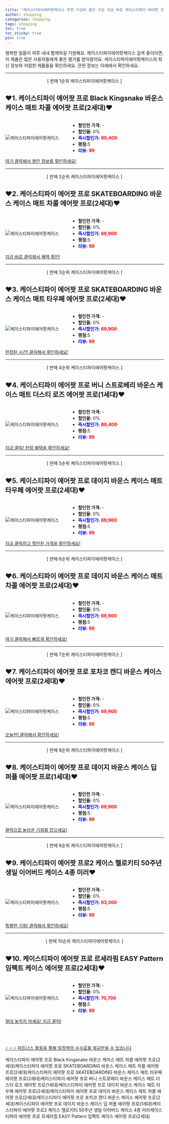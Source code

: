```yaml
---
title: "케이스티파이에어팟케이스 추천 가성비 좋은 구성 지금 바로 케이스티파이 에어팟 프로 Black Kingsnake"
author: shopping
categories: shopping
tags: shopping
toc: true
toc_sticky: true
pin: true
---
```

행복한 일들이 하루 내내 함께하길 기원해요. 케이스티파이에어팟케이스 검색 중이라면, 이 제품은 많은 사용자들에게 좋은 평가를 받아왔어요. 케이스티파이에어팟케이스의 최신 정보와 저렴한 제품들을 확인하세요. 관련 정보는 아래에서 확인하세요.

---
<p class="toplist" style="margin: 0 auto; display: block; width: fit-content;">[ 판매 1순위 케이스티파이에어팟케이스 ]</p>

<h2><strong>❤️1. 케이스티파이 에어팟 프로 Black Kingsnake 바운스 케이스 매트 차콜 에어팟 프로(2세대)❤️</strong></h2>

<div style="display: flex; align-items: center;">
    <div style="flex: 0.4;">
        <img src="https://thumbnail6.coupangcdn.com/thumbnails/remote/230x230ex/image/vendor_inventory/69e2/5af35cd15fcef0ea8304f330dbaba91fd293b50ee41d897d313bf091fa73.png" alt="케이스티파이에어팟케이스" style="max-width: 100%;">
    </div>
    <div style="flex: 0.6; margin-left: 10px;">
        <ul>
            <li><strong>할인전 가격:</strong> <del style="color: red;">-</del></li>
            <li><strong>할인율:</strong> 0%</li>
            <li><span style='color:blue'><strong>즉시할인가:</strong></span> <span style='color:red'><strong>80,400</strong></span></li>
            <li><strong>평점:</strong>5</li>
            <li><span style='color:blue'><strong>리뷰:</strong></span> <span style='color:red'><strong>99</strong></span></li>
        </ul>
    </div>
</div>
<div class="center">
    <a href="https://William4Davisa.github.io?lptag=AF9450613&subid=githubio&pageKey=8083047169&traceid=V0-153&itemId=22799787766&vendorItemId=89834714029" class="myButton">
        여기 클릭해서 할인 정보를 확인하세요!
    </a>
</div>


---
<p class="toplist" style="margin: 0 auto; display: block; width: fit-content;">[ 판매 2순위 케이스티파이에어팟케이스 ]</p>

<h2><strong>❤️2. 케이스티파이 에어팟 프로 SKATEBOARDING 바운스 케이스 매트 차콜 에어팟 프로(2세대)❤️</strong></h2>

<div style="display: flex; align-items: center;">
    <div style="flex: 0.4;">
        <img src="https://thumbnail7.coupangcdn.com/thumbnails/remote/230x230ex/image/vendor_inventory/9844/2a553886607c17efb398bf0b58a84d5a8386b9bae93fd646e218fc71a401.png" alt="케이스티파이에어팟케이스" style="max-width: 100%;">
    </div>
    <div style="flex: 0.6; margin-left: 10px;">
        <ul>
            <li><strong>할인전 가격:</strong> <del style="color: red;">-</del></li>
            <li><strong>할인율:</strong> 0%</li>
            <li><span style='color:blue'><strong>즉시할인가:</strong></span> <span style='color:red'><strong>69,900</strong></span></li>
            <li><strong>평점:</strong>5</li>
            <li><span style='color:blue'><strong>리뷰:</strong></span> <span style='color:red'><strong>99</strong></span></li>
        </ul>
    </div>
</div>
<div class="center">
    <a href="https://William4Davisa.github.io?lptag=AF9450613&subid=githubio&pageKey=8020588988&traceid=V0-153&itemId=22411679417&vendorItemId=89456503778" class="myButton">
        지금 바로 클릭해서 혜택 확인!
    </a>
</div>


---
<p class="toplist" style="margin: 0 auto; display: block; width: fit-content;">[ 판매 3순위 케이스티파이에어팟케이스 ]</p>

<h2><strong>❤️3. 케이스티파이 에어팟 프로 SKATEBOARDING 바운스 케이스 매트 타우페 에어팟 프로(2세대)❤️</strong></h2>

<div style="display: flex; align-items: center;">
    <div style="flex: 0.4;">
        <img src="https://thumbnail9.coupangcdn.com/thumbnails/remote/230x230ex/image/vendor_inventory/85c7/b5ba7e08c1558245016b5b84b9eb5b14f3169a28dfb8ca8589205456859a.png" alt="케이스티파이에어팟케이스" style="max-width: 100%;">
    </div>
    <div style="flex: 0.6; margin-left: 10px;">
        <ul>
            <li><strong>할인전 가격:</strong> <del style="color: red;">-</del></li>
            <li><strong>할인율:</strong> 0%</li>
            <li><span style='color:blue'><strong>즉시할인가:</strong></span> <span style='color:red'><strong>69,900</strong></span></li>
            <li><strong>평점:</strong>5</li>
            <li><span style='color:blue'><strong>리뷰:</strong></span> <span style='color:red'><strong>99</strong></span></li>
        </ul>
    </div>
</div>
<div class="center">
    <a href="https://William4Davisa.github.io?lptag=AF9450613&subid=githubio&pageKey=8020583337&traceid=V0-153&itemId=22411662206&vendorItemId=89456486661" class="myButton">
        한정된 시간! 클릭해서 확인하세요!
    </a>
</div>


---
<p class="toplist" style="margin: 0 auto; display: block; width: fit-content;">[ 판매 4순위 케이스티파이에어팟케이스 ]</p>

<h2><strong>❤️4. 케이스티파이 에어팟 프로 버니 스트로베리 바운스 케이스 매트 더스티 로즈 에어팟 프로(1세대)❤️</strong></h2>

<div style="display: flex; align-items: center;">
    <div style="flex: 0.4;">
        <img src="https://thumbnail7.coupangcdn.com/thumbnails/remote/230x230ex/image/vendor_inventory/21b7/73cafd1bfe028d21a721364cc4eea511fdadc1123eea130aa1ef04f47ed7.png" alt="케이스티파이에어팟케이스" style="max-width: 100%;">
    </div>
    <div style="flex: 0.6; margin-left: 10px;">
        <ul>
            <li><strong>할인전 가격:</strong> <del style="color: red;">-</del></li>
            <li><strong>할인율:</strong> 0%</li>
            <li><span style='color:blue'><strong>즉시할인가:</strong></span> <span style='color:red'><strong>80,400</strong></span></li>
            <li><strong>평점:</strong>5</li>
            <li><span style='color:blue'><strong>리뷰:</strong></span> <span style='color:red'><strong>99</strong></span></li>
        </ul>
    </div>
</div>
<div class="center">
    <a href="https://William4Davisa.github.io?lptag=AF9450613&subid=githubio&pageKey=8083054775&traceid=V0-153&itemId=22799812077&vendorItemId=89834737740" class="myButton">
        지금 클릭! 한정 혜택을 확인하세요!
    </a>
</div>


---
<p class="toplist" style="margin: 0 auto; display: block; width: fit-content;">[ 판매 5순위 케이스티파이에어팟케이스 ]</p>

<h2><strong>❤️5. 케이스티파이 에어팟 프로 데이지 바운스 케이스 매트 타우페 에어팟 프로(2세대)❤️</strong></h2>

<div style="display: flex; align-items: center;">
    <div style="flex: 0.4;">
        <img src="https://thumbnail7.coupangcdn.com/thumbnails/remote/230x230ex/image/vendor_inventory/75d5/80ee6efc69649cea470206a89d5337c8e65cc6a779b3c036bdd176a4a03c.png" alt="케이스티파이에어팟케이스" style="max-width: 100%;">
    </div>
    <div style="flex: 0.6; margin-left: 10px;">
        <ul>
            <li><strong>할인전 가격:</strong> <del style="color: red;">-</del></li>
            <li><strong>할인율:</strong> 0%</li>
            <li><span style='color:blue'><strong>즉시할인가:</strong></span> <span style='color:red'><strong>69,900</strong></span></li>
            <li><strong>평점:</strong>5</li>
            <li><span style='color:blue'><strong>리뷰:</strong></span> <span style='color:red'><strong>99</strong></span></li>
        </ul>
    </div>
</div>
<div class="center">
    <a href="https://William4Davisa.github.io?lptag=AF9450613&subid=githubio&pageKey=8020590249&traceid=V0-153&itemId=22411683848&vendorItemId=89456507984" class="myButton">
        지금 클릭하고 할인된 가격을 확인하세요!
    </a>
</div>


---
<p class="toplist" style="margin: 0 auto; display: block; width: fit-content;">[ 판매 6순위 케이스티파이에어팟케이스 ]</p>

<h2><strong>❤️6. 케이스티파이 에어팟 프로 데이지 바운스 케이스 매트 차콜 에어팟 프로(2세대)❤️</strong></h2>

<div style="display: flex; align-items: center;">
    <div style="flex: 0.4;">
        <img src="https://thumbnail10.coupangcdn.com/thumbnails/remote/230x230ex/image/vendor_inventory/7920/80bfe53404f9f5e97973550959d4b7d4c89f5faba2d4444b9502c7b0aadd.png" alt="케이스티파이에어팟케이스" style="max-width: 100%;">
    </div>
    <div style="flex: 0.6; margin-left: 10px;">
        <ul>
            <li><strong>할인전 가격:</strong> <del style="color: red;">-</del></li>
            <li><strong>할인율:</strong> 0%</li>
            <li><span style='color:blue'><strong>즉시할인가:</strong></span> <span style='color:red'><strong>69,900</strong></span></li>
            <li><strong>평점:</strong>5</li>
            <li><span style='color:blue'><strong>리뷰:</strong></span> <span style='color:red'><strong>99</strong></span></li>
        </ul>
    </div>
</div>
<div class="center">
    <a href="https://William4Davisa.github.io?lptag=AF9450613&subid=githubio&pageKey=8020582119&traceid=V0-153&itemId=22411658186&vendorItemId=89456482835" class="myButton">
        여기 클릭해서 빠르게 확인하세요!
    </a>
</div>


---
<p class="toplist" style="margin: 0 auto; display: block; width: fit-content;">[ 판매 7순위 케이스티파이에어팟케이스 ]</p>

<h2><strong>❤️7. 케이스티파이 에어팟 프로 포차코 캔디 바운스 케이스 에어팟 프로(2세대)❤️</strong></h2>

<div style="display: flex; align-items: center;">
    <div style="flex: 0.4;">
        <img src="https://thumbnail6.coupangcdn.com/thumbnails/remote/230x230ex/image/vendor_inventory/e44b/544fe06db538af044beb8422a4aabb98b22b7653e093cfc5ef89871b5b63.png" alt="케이스티파이에어팟케이스" style="max-width: 100%;">
    </div>
    <div style="flex: 0.6; margin-left: 10px;">
        <ul>
            <li><strong>할인전 가격:</strong> <del style="color: red;">-</del></li>
            <li><strong>할인율:</strong> 0%</li>
            <li><span style='color:blue'><strong>즉시할인가:</strong></span> <span style='color:red'><strong>69,900</strong></span></li>
            <li><strong>평점:</strong>5</li>
            <li><span style='color:blue'><strong>리뷰:</strong></span> <span style='color:red'><strong>99</strong></span></li>
        </ul>
    </div>
</div>
<div class="center">
    <a href="https://William4Davisa.github.io?lptag=AF9450613&subid=githubio&pageKey=8020587935&traceid=V0-153&itemId=22411676339&vendorItemId=89456500607" class="myButton">
        오늘만! 클릭해서 확인하세요!
    </a>
</div>


---
<p class="toplist" style="margin: 0 auto; display: block; width: fit-content;">[ 판매 8순위 케이스티파이에어팟케이스 ]</p>

<h2><strong>❤️8. 케이스티파이 에어팟 프로 데이지 바운스 케이스 딥 퍼플 에어팟 프로(1세대)❤️</strong></h2>

<div style="display: flex; align-items: center;">
    <div style="flex: 0.4;">
        <img src="https://thumbnail7.coupangcdn.com/thumbnails/remote/230x230ex/image/vendor_inventory/5931/e0715d86cf84d151aaa47c24a78802be9cbd8a05479bd92b11f1f588ba53.png" alt="케이스티파이에어팟케이스" style="max-width: 100%;">
    </div>
    <div style="flex: 0.6; margin-left: 10px;">
        <ul>
            <li><strong>할인전 가격:</strong> <del style="color: red;">-</del></li>
            <li><strong>할인율:</strong> 0%</li>
            <li><span style='color:blue'><strong>즉시할인가:</strong></span> <span style='color:red'><strong>69,900</strong></span></li>
            <li><strong>평점:</strong>5</li>
            <li><span style='color:blue'><strong>리뷰:</strong></span> <span style='color:red'><strong>99</strong></span></li>
        </ul>
    </div>
</div>
<div class="center">
    <a href="https://William4Davisa.github.io?lptag=AF9450613&subid=githubio&pageKey=8020586571&traceid=V0-153&itemId=22411672265&vendorItemId=89456496919" class="myButton">
        클릭으로 놀라운 기회를 잡으세요!
    </a>
</div>


---
<p class="toplist" style="margin: 0 auto; display: block; width: fit-content;">[ 판매 9순위 케이스티파이에어팟케이스 ]</p>

<h2><strong>❤️9. 케이스티파이 에어팟 프로2 케이스 헬로키티 50주년 생일 이어버드 케이스 4종 미러❤️</strong></h2>

<div style="display: flex; align-items: center;">
    <div style="flex: 0.4;">
        <img src="https://thumbnail6.coupangcdn.com/thumbnails/remote/230x230ex/image/vendor_inventory/b7f5/0daa4cf4f84fca2e247efcb3405c5fe1901a4843ee876697640d52f79422.png" alt="케이스티파이에어팟케이스" style="max-width: 100%;">
    </div>
    <div style="flex: 0.6; margin-left: 10px;">
        <ul>
            <li><strong>할인전 가격:</strong> <del style="color: red;">-</del></li>
            <li><strong>할인율:</strong> 0%</li>
            <li><span style='color:blue'><strong>즉시할인가:</strong></span> <span style='color:red'><strong>63,300</strong></span></li>
            <li><strong>평점:</strong>5</li>
            <li><span style='color:blue'><strong>리뷰:</strong></span> <span style='color:red'><strong>99</strong></span></li>
        </ul>
    </div>
</div>
<div class="center">
    <a href="https://William4Davisa.github.io?lptag=AF9450613&subid=githubio&pageKey=8178912419&traceid=V0-153&itemId=23378947198&vendorItemId=90409007917" class="myButton">
        특별한 기회! 클릭해서 확인하세요!
    </a>
</div>


---
<p class="toplist" style="margin: 0 auto; display: block; width: fit-content;">[ 판매 10순위 케이스티파이에어팟케이스 ]</p>

<h2><strong>❤️10. 케이스티파이 에어팟 프로 르세라핌 EASY Pattern 임팩트 케이스 에어팟 프로(2세대)❤️</strong></h2>

<div style="display: flex; align-items: center;">
    <div style="flex: 0.4;">
        <img src="https://thumbnail8.coupangcdn.com/thumbnails/remote/230x230ex/image/vendor_inventory/6033/8370f586eca14487c9f82c596464d9e038556a477a6b21ecf1d005ba7e1a.png" alt="케이스티파이에어팟케이스" style="max-width: 100%;">
    </div>
    <div style="flex: 0.6; margin-left: 10px;">
        <ul>
            <li><strong>할인전 가격:</strong> <del style="color: red;">-</del></li>
            <li><strong>할인율:</strong> 0%</li>
            <li><span style='color:blue'><strong>즉시할인가:</strong></span> <span style='color:red'><strong>70,700</strong></span></li>
            <li><strong>평점:</strong>5</li>
            <li><span style='color:blue'><strong>리뷰:</strong></span> <span style='color:red'><strong>99</strong></span></li>
        </ul>
    </div>
</div>
<div class="center">
    <a href="https://William4Davisa.github.io?lptag=AF9450613&subid=githubio&pageKey=8020475776&traceid=V0-153&itemId=22411247248&vendorItemId=89456075155" class="myButton">
        절대 놓치지 마세요! 지금 클릭!
    </a>
</div>

<br><br><br>[💦 💦 💦 파트너스 활동을 통해 일정액의 수수료를 제공받을 수 있습니다](https://link.coupang.com/a/bcpT2c)<br><br>케이스티파이 에어팟 프로 Black Kingsnake 바운스 케이스 매트 차콜 에어팟 프로(2세대)케이스티파이 에어팟 프로 SKATEBOARDING 바운스 케이스 매트 차콜 에어팟 프로(2세대)케이스티파이 에어팟 프로 SKATEBOARDING 바운스 케이스 매트 타우페 에어팟 프로(2세대)케이스티파이 에어팟 프로 버니 스트로베리 바운스 케이스 매트 더스티 로즈 에어팟 프로(1세대)케이스티파이 에어팟 프로 데이지 바운스 케이스 매트 타우페 에어팟 프로(2세대)케이스티파이 에어팟 프로 데이지 바운스 케이스 매트 차콜 에어팟 프로(2세대)케이스티파이 에어팟 프로 포차코 캔디 바운스 케이스 에어팟 프로(2세대)케이스티파이 에어팟 프로 데이지 바운스 케이스 딥 퍼플 에어팟 프로(1세대)케이스티파이 에어팟 프로2 케이스 헬로키티 50주년 생일 이어버드 케이스 4종 미러케이스티파이 에어팟 프로 르세라핌 EASY Pattern 임팩트 케이스 에어팟 프로(2세대)
